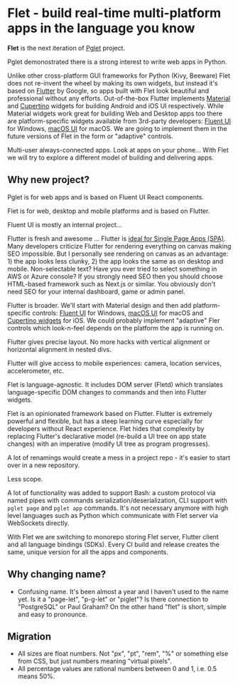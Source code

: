 # Flet - build real-time multi-platform apps in the language you know

__Flet__ is the next iteration of [Pglet](https://github.com/pglet/pglet) project.

Pglet demonostrated there is a strong interest to write web apps in Python.

Unlike other cross-platform GUI frameworks for Python (Kivy, Beeware) Flet does not re-invent the wheel by making its own widgets, but instead it's based on [Flutter](https://flutter.dev/) by Google, so apps built with Flet look beautiful and professional without any efforts. Out-of-the-box Flutter implements [Material](https://docs.flutter.dev/development/ui/widgets/material) and [Cupertino](https://docs.flutter.dev/development/ui/widgets/cupertino) widgets for building Android and iOS UI respectively. While Material widgets work great for building Web and Desktop apps too there are platform-specific widgets available from 3rd-party developers: [Fluent UI](https://bdlukaa.github.io/fluent_ui/) for Windows, [macOS UI](https://pub.dev/packages/macos_ui#macoswindow) for macOS. We are going to implement them in the future versions of Flet in the form or "adaptive" controls.

Multi-user always-connected apps. Look at apps on your phone...
With Flet we will try to explore a different model of building and delivering apps.



## Why new project?

Pglet is for web apps and is based on Fluent UI React components.

Flet is for web, desktop and mobile platforms and is based on Flutter.

Fluent UI is mostly an internal project...

Flutter is fresh and awesome ... Flutter is [ideal for Single Page Apps (SPA)](https://docs.flutter.dev/development/platform-integration/web#what-scenarios-are-ideal-for-flutter-on-the-web). Many developers criticize Flutter for rendering everything on canvas making SEO impossible. But I personally see rendering on canvas as an advantage: 1) the app looks less clunky, 2) the app looks the same as on desktop and mobile. Non-selectable text? Have you ever tried to select something in AWS or Azure console? If you strongly need SEO then you should choose HTML-based framework such as Next.js or similar. You obviously don't need SEO for your internal dashboard, game or admin panel.

Flutter is broader. We'll start with Material design and then add platform-specific controls: [Fluent UI](https://bdlukaa.github.io/fluent_ui/) for Windows, [macOS UI](https://pub.dev/packages/macos_ui#macoswindow) for macOS and [Cupertino widgets](https://docs.flutter.dev/development/ui/widgets/cupertino) for iOS. We could probably implement "adaptive" Fler controls which look-n-feel depends on the platform the app is running on.

Flutter gives precise layout. No more hacks with vertical alignment or horizontal alignment in nested divs.

Flutter will give access to mobile experiences: camera, location services, accelerometer, etc.

Flet is language-agnostic. It includes DOM server (Fletd) which translates language-specific DOM changes to commands and then into Flutter widgets.

Flet is an opinionated framework based on Flutter. Flutter is extremely powerful and flexible, but has a steep learning curve especially for developers without React experience. Flet hides that complexity by replacing Flutter's declarative model (re-build a UI tree on app state changes) with an imperative (modify UI tree as program progresses).

A lot of renamings would create a mess in a project repo - it's easier to start over in a new repository.

Less scope.

A lot of functionality was added to support Bash: a custom protocol via named pipes with commands serialization/deserialization, CLI support with `pglet page` and `pglet app` commands. It's not necessary anymore with high level languages such as Python which communicate with Flet server via WebSockets directly.

With Flet we are switching to monorepo storing Flet server, Flutter client and all language bindings (SDKs). Every CI build and release creates the same, unique version for all the apps and components.

## Why changing name?

* Confusing name. It's been almost a year and I haven't used to the name yet. Is it a "page-let", "p-g-let" or "piglet"? Is there connection to "PostgreSQL" or Paul Graham? On the other hand "flet" is short, simple and easy to pronounce.

## Migration

* All sizes are float numbers. Not "px", "pt", "rem", "%" or something else from CSS, but just numbers meaning "virtual pixels".
* All percentage values are rational numbers between 0 and 1, i.e. 0.5 means 50%.
